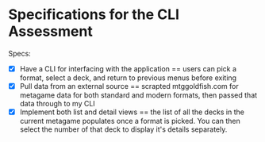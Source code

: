 # Specifications for the CLI Assessment

Specs:
- [x] Have a CLI for interfacing with the application == users can pick a format, select a deck, and return to previous menus before exiting
- [x] Pull data from an external source  == scrapted mtggoldfish.com for metagame data for both standard and modern formats, then passed that data through to my CLI
- [x] Implement both list and detail views == the list of all the decks in the current metagame populates once a format is picked. You can then select the number of that deck to display it's details separately.
